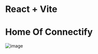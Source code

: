 # React + Vite
# Home Of Connectify

![image](https://github.com/user-attachments/assets/06d2fa64-65a1-4d4a-9fa1-58313247d537)
